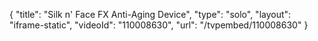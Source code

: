 {
    "title": "Silk n' Face FX Anti-Aging Device",
    "type": "solo",
    "layout": "iframe-static",
    "videoId": "110008630",
    "url": "\/tvpembed\/110008630"
}
